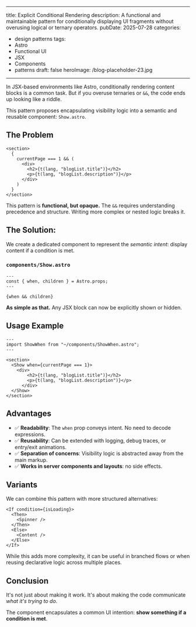 
---
title: Explicit Conditional Rendering
description: A functional and maintainable pattern for conditionally displaying UI fragments without overusing logical or ternary operators.
pubDate: 2025-07-28
categories:
  - design patterns
tags:
  - Astro
  - Functional UI
  - JSX
  - Components
  - patterns
draft: false
heroImage: /blog-placeholder-23.jpg
---

In JSX-based environments like Astro, conditionally rendering content blocks is a common task. But if you overuse ternaries or `&&`, the code ends up looking like a riddle.

This pattern proposes encapsulating visibility logic into a semantic and reusable component: `Show.astro`.

## The Problem

```astro
<section>
  {
    currentPage === 1 && (
      <div>
        <h2>{t(lang, "blogList.title")}</h2>
        <p>{t(lang, "blogList.description")}</p>
      </div>
    )
  }
</section>
```

This pattern is **functional, but opaque.** The `&&` requires understanding precedence and structure. Writing more complex or nested logic breaks it.

## The Solution:

We create a dedicated component to represent the _semantic intent_: display content if a condition is met.

### `components/Show.astro`

```astro
---
const { when, children } = Astro.props;
---

{when && children}
```

**As simple as that.** Any JSX block can now be explicitly shown or hidden.

## Usage Example

```astro
---
import ShowWhen from "~/components/ShowWhen.astro";
---

<section>
  <Show when={currentPage === 1}>
    <div>
        <h2>{t(lang, "blogList.title")}</h2>
        <p>{t(lang, "blogList.description")}</p>
      </div>
  </Show>
</section>
```

## Advantages

- ✅ **Readability**: The `when` prop conveys intent. No need to decode expressions.
- ✅ **Reusability**: Can be extended with logging, debug traces, or entry/exit animations.
- ✅ **Separation of concerns**: Visibility logic is abstracted away from the main markup.
- ✅ **Works in server components and layouts**: no side effects.

## Variants

We can combine this pattern with more structured alternatives:

```astro
<If condition={isLoading}>
  <Then>
    <Spinner />
  </Then>
  <Else>
    <Content />
  </Else>
</If>
```

While this adds more complexity, it can be useful in branched flows or when reusing declarative logic across multiple places.

## Conclusion

It's not just about making it work. It's about making the code communicate _what it's trying to do_.

The component encapsulates a common UI intention: **show something if a condition is met**.
